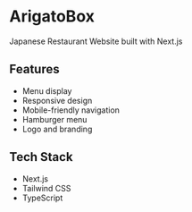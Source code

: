# ArigatoBox
Japanese Restaurant Website built with Next.js

## Features
- Menu display
- Responsive design
- Mobile-friendly navigation
- Hamburger menu
- Logo and branding

## Tech Stack
- Next.js
- Tailwind CSS
- TypeScript
